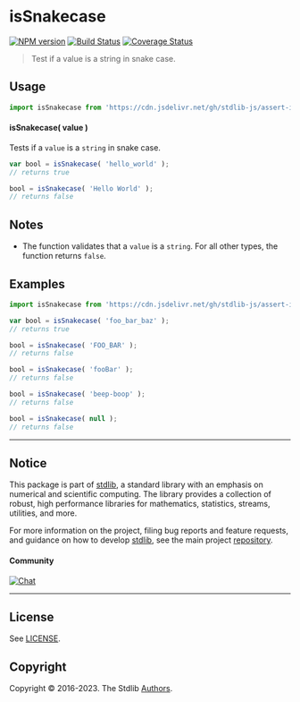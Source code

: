 <!--

@license Apache-2.0

Copyright (c) 2022 The Stdlib Authors.

Licensed under the Apache License, Version 2.0 (the "License");
you may not use this file except in compliance with the License.
You may obtain a copy of the License at

   http://www.apache.org/licenses/LICENSE-2.0

Unless required by applicable law or agreed to in writing, software
distributed under the License is distributed on an "AS IS" BASIS,
WITHOUT WARRANTIES OR CONDITIONS OF ANY KIND, either express or implied.
See the License for the specific language governing permissions and
limitations under the License.

-->

# isSnakecase

[![NPM version][npm-image]][npm-url] [![Build Status][test-image]][test-url] [![Coverage Status][coverage-image]][coverage-url] <!-- [![dependencies][dependencies-image]][dependencies-url] -->

> Test if a value is a string in snake case.



<section class="usage">

## Usage

```javascript
import isSnakecase from 'https://cdn.jsdelivr.net/gh/stdlib-js/assert-is-snakecase@deno/mod.js';
```

#### isSnakecase( value )

Tests if a `value` is a `string` in snake case.

```javascript
var bool = isSnakecase( 'hello_world' );
// returns true

bool = isSnakecase( 'Hello World' );
// returns false
```

</section>

<!-- /.usage -->

<section class="notes">

## Notes

-   The function validates that a `value` is a `string`. For all other types, the function returns `false`.

</section>

<!-- /.notes -->

<section class="examples">

## Examples

<!-- eslint no-undef: "error" -->

```javascript
import isSnakecase from 'https://cdn.jsdelivr.net/gh/stdlib-js/assert-is-snakecase@deno/mod.js';

var bool = isSnakecase( 'foo_bar_baz' );
// returns true

bool = isSnakecase( 'FOO_BAR' );
// returns false

bool = isSnakecase( 'fooBar' );
// returns false

bool = isSnakecase( 'beep-boop' );
// returns false

bool = isSnakecase( null );
// returns false
```

</section>

<!-- /.examples -->



<!-- Section for related `stdlib` packages. Do not manually edit this section, as it is automatically populated. -->

<section class="related">

</section>

<!-- /.related -->

<!-- Section for all links. Make sure to keep an empty line after the `section` element and another before the `/section` close. -->


<section class="main-repo" >

* * *

## Notice

This package is part of [stdlib][stdlib], a standard library with an emphasis on numerical and scientific computing. The library provides a collection of robust, high performance libraries for mathematics, statistics, streams, utilities, and more.

For more information on the project, filing bug reports and feature requests, and guidance on how to develop [stdlib][stdlib], see the main project [repository][stdlib].

#### Community

[![Chat][chat-image]][chat-url]

---

## License

See [LICENSE][stdlib-license].


## Copyright

Copyright &copy; 2016-2023. The Stdlib [Authors][stdlib-authors].

</section>

<!-- /.stdlib -->

<!-- Section for all links. Make sure to keep an empty line after the `section` element and another before the `/section` close. -->

<section class="links">

[npm-image]: http://img.shields.io/npm/v/@stdlib/assert-is-snakecase.svg
[npm-url]: https://npmjs.org/package/@stdlib/assert-is-snakecase

[test-image]: https://github.com/stdlib-js/assert-is-snakecase/actions/workflows/test.yml/badge.svg?branch=main
[test-url]: https://github.com/stdlib-js/assert-is-snakecase/actions/workflows/test.yml?query=branch:main

[coverage-image]: https://img.shields.io/codecov/c/github/stdlib-js/assert-is-snakecase/main.svg
[coverage-url]: https://codecov.io/github/stdlib-js/assert-is-snakecase?branch=main

<!--

[dependencies-image]: https://img.shields.io/david/stdlib-js/assert-is-snakecase.svg
[dependencies-url]: https://david-dm.org/stdlib-js/assert-is-snakecase/main

-->

[chat-image]: https://img.shields.io/gitter/room/stdlib-js/stdlib.svg
[chat-url]: https://gitter.im/stdlib-js/stdlib/

[stdlib]: https://github.com/stdlib-js/stdlib

[stdlib-authors]: https://github.com/stdlib-js/stdlib/graphs/contributors

[cli-section]: https://github.com/stdlib-js/assert-is-snakecase#cli
[cli-url]: https://github.com/stdlib-js/assert-is-snakecase/tree/cli
[@stdlib/assert-is-snakecase]: https://github.com/stdlib-js/assert-is-snakecase/tree/main

[umd]: https://github.com/umdjs/umd
[es-module]: https://developer.mozilla.org/en-US/docs/Web/JavaScript/Guide/Modules

[deno-url]: https://github.com/stdlib-js/assert-is-snakecase/tree/deno
[umd-url]: https://github.com/stdlib-js/assert-is-snakecase/tree/umd
[esm-url]: https://github.com/stdlib-js/assert-is-snakecase/tree/esm
[branches-url]: https://github.com/stdlib-js/assert-is-snakecase/blob/main/branches.md

[stdlib-license]: https://raw.githubusercontent.com/stdlib-js/assert-is-snakecase/main/LICENSE

[standard-streams]: https://en.wikipedia.org/wiki/Standard_streams

[mdn-regexp]: https://developer.mozilla.org/en-US/docs/Web/JavaScript/Guide/Regular_Expressions

<!-- <related-links> -->

<!-- </related-links> -->

</section>

<!-- /.links -->
